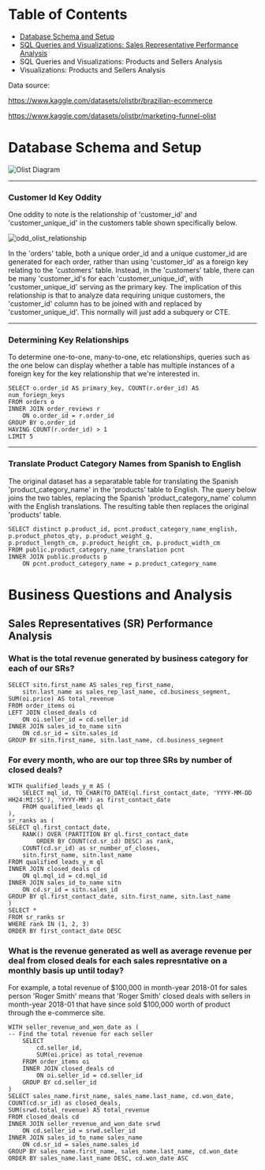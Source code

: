 # Table of Contents
* [Database Schema and Setup](https://github.com/rsnyderaustin/Ecommerce-Data-Analysis/blob/main/README.md#database-schema-and-setup)
* [SQL Queries and Visualizations: Sales Representative Performance Analysis](https://github.com/rsnyderaustin/Ecommerce-Data-Analysis/tree/main?tab=readme-ov-file#sales-analysis)
* SQL Queries and Visualizations: Products and Sellers Analysis
* Visualizations: Products and Sellers Analysis

Data source: 

https://www.kaggle.com/datasets/olistbr/brazilian-ecommerce

https://www.kaggle.com/datasets/olistbr/marketing-funnel-olist

# Database Schema and Setup
![Olist Diagram](https://github.com/rsnyderaustin/Ecommerce-Data-Analysis/assets/114520816/2e1c568f-cbf7-4c37-bbf7-736162f19681)

---
### Customer Id Key Oddity
One oddity to note is the relationship of 'customer_id' and 'customer_unique_id' in the customers table shown specifically below. 

![odd_olist_relationship](https://github.com/rsnyderaustin/Ecommerce-Data-Analysis/assets/114520816/7624d5ce-1d73-4a10-8588-a1a08f721406)

In the 'orders' table, both a unique order_id and a unique customer_id are generated for each order, rather than using 'customer_id' as a foreign key relating to the 'customers' table. Instead, in the 'customers' table, there can be many 'customer_id's for each 'customer_unique_id', with 'customer_unique_id' serving as the primary key. The implication of this relationship is that to analyze data requiring unique customers, the 'customer_id' column has to be joined with and replaced by 'customer_unique_id'. This normally will just add a subquery or CTE.

---
### Determining Key Relationships
To determine one-to-one, many-to-one, etc relationships, queries such as the one below can display whether a table has multiple instances of a foreign key for the key relationship that we're interested in.

```
SELECT o.order_id AS primary_key, COUNT(r.order_id) AS num_foriegn_keys
FROM orders o
INNER JOIN order_reviews r
	ON o.order_id = r.order_id
GROUP BY o.order_id 
HAVING COUNT(r.order_id) > 1
LIMIT 5
```

---
### Translate Product Category Names from Spanish to English
The original dataset has a separatable table for translating the Spanish 'product_category_name' in the 'products' table to English. The query below joins the two tables, replacing the Spanish 'product_category_name' column with the English translations. The resulting table then replaces the original 'products' table.
```
SELECT distinct p.product_id, pcnt.product_category_name_english, p.product_photos_qty, p.product_weight_g,
p.product_length_cm, p.product_height_cm, p.product_width_cm
FROM public.product_category_name_translation pcnt 
INNER JOIN public.products p
	ON pcnt.product_category_name = p.product_category_name
```

# Business Questions and Analysis
## Sales Representatives (SR) Performance Analysis
### What is the total revenue generated by business category for each of our SRs?
```
SELECT sitn.first_name AS sales_rep_first_name, 
	sitn.last_name as sales_rep_last_name, cd.business_segment, SUM(oi.price) AS total_revenue
FROM order_items oi
LEFT JOIN closed_deals cd
	ON oi.seller_id = cd.seller_id
INNER JOIN sales_id_to_name sitn
	ON cd.sr_id = sitn.sales_id
GROUP BY sitn.first_name, sitn.last_name, cd.business_segment
```
### For every month, who are our top three SRs by number of closed deals?
```
WITH qualified_leads_y_m AS (
	SELECT mql_id, TO_CHAR(TO_DATE(ql.first_contact_date, 'YYYY-MM-DD HH24:MI:SS'), 'YYYY-MM') as first_contact_date
	FROM qualified_leads ql 
),
sr_ranks as (
SELECT ql.first_contact_date,
	RANK() OVER (PARTITION BY ql.first_contact_date 
		ORDER BY COUNT(cd.sr_id) DESC) as rank,
	COUNT(cd.sr_id) as sr_number_of_closes,
	sitn.first_name, sitn.last_name
FROM qualified_leads_y_m ql 
INNER JOIN closed_deals cd
	ON ql.mql_id = cd.mql_id
INNER JOIN sales_id_to_name sitn
	ON cd.sr_id = sitn.sales_id
GROUP BY ql.first_contact_date, sitn.first_name, sitn.last_name
)
SELECT *
FROM sr_ranks sr
WHERE rank IN (1, 2, 3)
ORDER BY first_contact_date DESC
```
### What is the revenue generated as well as average revenue per deal from closed deals for each sales represntative on a monthly basis up until today?
For example, a total revenue of $100,000 in month-year 2018-01 for sales person 'Roger Smith' means that 'Roger Smith' closed deals with sellers in month-year 2018-01 that have since sold $100,000 worth of product through the e-commerce site.
```
WITH seller_revenue_and_won_date as (
-- Find the total revenue for each seller
	SELECT 
		cd.seller_id,
		SUM(oi.price) as total_revenue
	FROM order_items oi
	INNER JOIN closed_deals cd
		ON oi.seller_id = cd.seller_id
	GROUP BY cd.seller_id
)
SELECT sales_name.first_name, sales_name.last_name, cd.won_date, COUNT(cd.sr_id) as closed_deals, 
SUM(srwd.total_revenue) AS total_revenue
FROM closed_deals cd
INNER JOIN seller_revenue_and_won_date srwd
	ON cd.seller_id = srwd.seller_id
INNER JOIN sales_id_to_name sales_name
	ON cd.sr_id = sales_name.sales_id
GROUP BY sales_name.first_name, sales_name.last_name, cd.won_date
ORDER BY sales_name.last_name DESC, cd.won_date ASC
```
